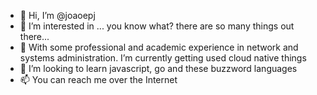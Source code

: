 - 👋 Hi, I’m @joaoepj
- 👀 I’m interested in ... you know what? there are so many things out there...
- 🌱 With some professional and academic experience in network and systems administration. I’m currently getting used cloud native things
- 💞️ I’m looking to learn javascript, go and these buzzword languages
- 📫 You can reach me over the Internet

<!---
joaoepj/joaoepj is a ✨ special ✨ repository because its `README.md` (this file) appears on your GitHub profile.
You can click the Preview link to take a look at your changes.
--->
